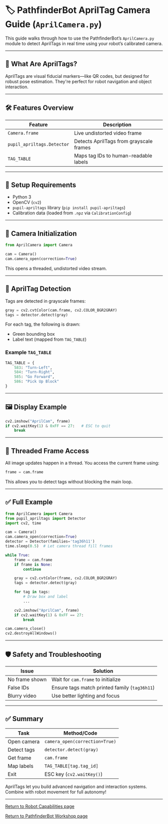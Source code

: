 
# 🏷️ PathfinderBot AprilTag Camera Guide (`AprilCamera.py`)

This guide walks through how to use the PathfinderBot’s `AprilCamera.py` module to detect AprilTags in real time using your robot’s calibrated camera.

---

## 🧠 What Are AprilTags?

AprilTags are visual fiducial markers—like QR codes, but designed for robust pose estimation. They're perfect for robot navigation and object interaction.

---

## 🛠️ Features Overview

| Feature | Description |
|--------|-------------|
| `Camera.frame` | Live undistorted video frame |
| `pupil_apriltags.Detector` | Detects AprilTags from grayscale frames |
| `TAG_TABLE` | Maps tag IDs to human-readable labels |

---

## 🧰 Setup Requirements

- Python 3
- OpenCV (`cv2`)
- `pupil-apriltags` library (`pip install pupil-apriltags`)
- Calibration data (loaded from `.npz` via `CalibrationConfig`)

---

## 🎥 Camera Initialization

```python
from AprilCamera import Camera

cam = Camera()
cam.camera_open(correction=True)
```

This opens a threaded, undistorted video stream.

---

## 🧪 AprilTag Detection

Tags are detected in grayscale frames:

```python
gray = cv2.cvtColor(cam.frame, cv2.COLOR_BGR2GRAY)
tags = detector.detect(gray)
```

For each tag, the following is drawn:
- Green bounding box
- Label text (mapped from `TAG_TABLE`)

### Example `TAG_TABLE`

```python
TAG_TABLE = {
    583: "Turn-Left",
    584: "Turn-Right",
    585: "Go Forward",
    586: "Pick Up Block"
}
```

---

## 🖼️ Display Example

```python
cv2.imshow("AprilCam", frame)
if cv2.waitKey(1) & 0xFF == 27:   # ESC to quit
    break
```

---

## 🧵 Threaded Frame Access

All image updates happen in a thread. You access the current frame using:

```python
frame = cam.frame
```

This allows you to detect tags without blocking the main loop.

---

## ✅ Full Example

```python
from AprilCamera import Camera
from pupil_apriltags import Detector
import cv2, time

cam = Camera()
cam.camera_open(correction=True)
detector = Detector(families='tag36h11')
time.sleep(0.5)  # Let camera thread fill frames

while True:
    frame = cam.frame
    if frame is None:
        continue

    gray = cv2.cvtColor(frame, cv2.COLOR_BGR2GRAY)
    tags = detector.detect(gray)

    for tag in tags:
        # Draw box and label
        ...

    cv2.imshow("AprilCam", frame)
    if cv2.waitKey(1) & 0xFF == 27:
        break

cam.camera_close()
cv2.destroyAllWindows()
```

---

## 🛡️ Safety and Troubleshooting

| Issue | Solution |
|-------|----------|
| No frame shown | Wait for `cam.frame` to initialize |
| False IDs | Ensure tags match printed family (`tag36h11`) |
| Blurry video | Use better lighting and focus |

---

## ✅ Summary

| Task | Method/Code |
|------|-------------|
| Open camera | `camera_open(correction=True)` |
| Detect tags | `detector.detect(gray)` |
| Get frame | `cam.frame` |
| Map labels | `TAG_TABLE[tag.tag_id]` |
| Exit | ESC key (`cv2.waitKey()`) |

AprilTags let you build advanced navigation and interaction systems. Combine with robot movement for full autonomy!

---
[Return to Robot Capabilities page](README.md)

[Return to PathfinderBot Workshop page](/README.md)


